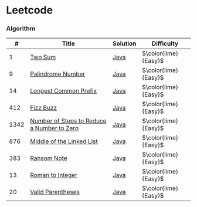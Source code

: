# Leetcode
### Algorithm
| #    | Title | Solution                                                                | Difficulty                |
|------| ----- |-------------------------------------------------------------------------|---------------------------|
| 1    |[Two Sum](https://leetcode.com/problems/two-sum/) | [Java](./algorithms/q1_two_sum/TwoSum.java)                             | $\color{lime}{Easy}$      |
| 9    |[Palindrome Number](https://leetcode.com/problems/palindrome-number/) | [Java](./algorithms/q9_palindrome_number/PalindromeNumber.java)         | $\color{lime}{Easy}$ |
| 14   |[Longest Common Prefix](https://leetcode.com/problems/longest-common-prefix/description/) | [Java](./algorithms/q14_longest_common_prefix/LongestCommonPrefix.java) | $\color{lime}{Easy}$ |
| 412  |[Fizz Buzz](https://leetcode.com/problems/fizz-buzz/) | [Java](.algorithms/q412_fizz_buzz/FizzBuzz.java) | $\color{lime}{Easy}$ |
| 1342 |[Number of Steps to Reduce a Number to Zero](https://leetcode.com/problems/number-of-steps-to-reduce-a-number-to-zero/description/) | [Java](.algorithms/q1342_number_of_steps_to_reduce_a_number_to_zero/NumberOfStepsToReduceANumberToZero.java) | $\color{lime}{Easy}$ |
| 876  |[Middle of the Linked List](https://leetcode.com/problems/middle-of-the-linked-list/description/) | [Java](.algorithms/q876_middle_of_the_linked_list/MiddleOfTheLinkedList.java) | $\color{lime}{Easy}$ |
| 383  |[Ransom Note](https://leetcode.com/problems/ransom-note/) | [Java](.algorithms/q383_ransom_note/RansomNote.java) | $\color{lime}{Easy}$ |
| 13   |[Roman to Integer](https://leetcode.com/problems/roman-to-integer/) | [Java](.algorithms/q13_roman_to_integer/RomanToInteger.java) | $\color{lime}{Easy}$ |
| 20   |[Valid Parentheses](https://leetcode.com/problems/valid-parentheses/) | [Java](.algorithms/q20_valid_parentheses/ValidParentheses.java) | $\color{lime}{Easy}$ |
